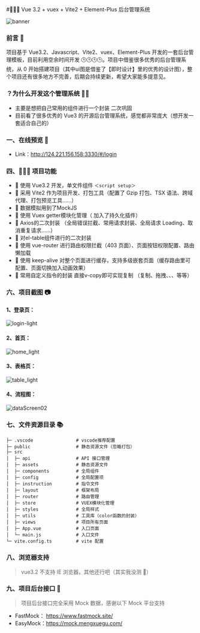 #💐💐💐 Vue 3.2 + vuex + Vite2 + Element-Plus 后台管理系统

![banner](https://s1.328888.xyz/2022/09/18/oJc4N.png)

### 前言 📖

项目基于 Vue3.2、Javascript、Vite2、vuex、Element-Plus 开发的一套后台管理模板，目前利用空余时间开发 🕒🕒🕒🕒。项目中借鉴很多优秀的后台管理系统，从 0 开始搭建项目（其中ui图是借鉴了【即时设计】里的优秀的设计图），整个项目还有很多地方不完善，后期会持续更新，希望大家能多提意见。

### ？为什么开发这个管理系统 🤷‍♂️

- 主要是想把自己常用的组件进行一个封装 二次巩固
- 目前看了很多优秀的 Vue3 的开源后台管理系统，感觉都非常庞大（想开发一套适合自己的）

### 一、在线预览 👀

- Link：http://124.221.156.158:3330/#/login

### 四、🔨🔨🔨 项目功能

- 🚀 使用 Vue3.2 开发，单文件组件 `＜script setup＞`
- 🚀 采用 Vite2 作为项目开发、打包工具（配置了 Gzip 打包、TSX 语法、跨域代理、打包预览工具……）
- 🚀 数据模拟用到了MockJS 
- 🚀 使用 Vuex getter模块化管理（ 加入了持久化插件）
- 🚀 Axios的二次封装 （全局错误拦截、常用请求封装、全局请求 Loading、取消重复请求……）
- 🚀 对el-table组件进行的二次封装
- 🚀 使用 vue-router 进行路由权限拦截（403 页面）、页面按钮权限配置、路由懒加载
- 🚀 使用 keep-alive 对整个页面进行缓存，支持多级嵌套页面（缓存路由里可配置、页面切换加入动画效果）
- 🚀 常用自定义指令的封装 直接v-copy即可实现复制 （复制、拖拽、、、等等）

### 六、项目截图 📷

#### 1、登录页：

![login-light](https://s1.328888.xyz/2022/09/18/oJc4N.png)

#### 2、首页：

![home_light](https://s1.328888.xyz/2022/09/18/oJ2rC.png)

#### 3、表格页：

![table_light](https://s1.328888.xyz/2022/09/18/oJyrr.png)

#### 4、流程图：

![dataScreen02](https://s1.328888.xyz/2022/09/07/5cnjj.png)

### 七、文件资源目录 📚

```text
├─ .vscode                # vscode推荐配置
├─ public                 # 静态资源文件（忽略打包）
├─ src
│  ├─ api                 # API 接口管理
│  ├─ assets              # 静态资源文件
│  ├─ components          # 全局组件
│  ├─ config              # 全局配置项
│  ├─ instruction         # 指令文件
│  ├─ layout              # 框架布局
│  ├─ router              # 路由管理
│  ├─ store               # VUEX模块化管理
│  ├─ styles              # 全局样式
│  ├─ utils               # 工具库（color函数的封装）
│  ├─ views               # 项目所有页面
│  ├─ App.vue             # 入口页面
│  └─ main.js             # 入口文件
└─ vite.config.ts         # vite 配置
```

### 八、浏览器支持

> vue3.2 不支持 IE 浏览器。其他还行吧（其实我没测 🤣）
>

### 九、项目后台接口 🧩

> 项目后台接口完全采用 Mock 数据，感谢以下 Mock 平台支持

- FastMock： https://www.fastmock.site/
- EasyMock：https://mock.mengxuegu.com/
